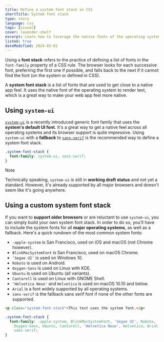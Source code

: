 ```yaml
---
title: Define a system font stack in CSS
shortTitle: System font stack
type: story
language: css
tags: [visual]
cover: lavender-shelf
excerpt: Learn how to leverage the native fonts of the operating system to get close to a native app feel.
listed: true
dateModified: 2024-03-01
---
```


Using a **font stack** refers to the practice of defining a list of fonts in the `font-family` property of a CSS rule. The browser looks for each successive font, preferring the first one if possible, and falls back to the next if it cannot find the font (on the system or defined in CSS).

A **system font stack** is a list of fonts that are used to get close to a native app feel. It uses the native font of the operating system to render text, which is a great way to make your web app feel more native.

## Using `system-ui`

[`system-ui`](https://developer.mozilla.org/en-US/docs/Web/CSS/font-family#system-ui) is a recently introduced generic font family that uses the **system's default UI font**. It's a great way to get a native feel across all operating systems and its browser support is quite impressive. Using `system-ui` with a **fallback** to [`sans-serif`](https://developer.mozilla.org/en-US/docs/Web/CSS/font-family#sans-serif) is the recommended way to define a system font stack.

```css
.system-font-stack {
  font-family: system-ui, sans-serif;
}
```

> [!NOTE]
>
> Technically speaking, `system-ui` is still in **working draft status** and not yet a standard. However, it's already supported by all major browsers and doesn't seem like it's going anywhere.

## Using a custom system font stack

If you want to **support older browsers** or are reluctant to use `system-ui`, you can simply build your own system font stack. In order to do so, you'll have to include the system fonts for all **major operating systems**, as well as a fallback. Here's a quick rundown of the most common system fonts:

- `-apple-system` is San Francisco, used on iOS and macOS (not Chrome however).
- `BlinkMacSystemFont` is San Francisco, used on macOS Chrome.
- `'Segoe UI'` is used on Windows 10.
- `Roboto` is used on Android.
- `Oxygen-Sans` is used on Linux with KDE.
- `Ubuntu` is used on Ubuntu (all variants).
- `Cantarell` is used on Linux with GNOME Shell.
- `'Helvetica Neue'` and `Helvetica` is used on macOS 10.10 and below.
- `Arial` is a font widely supported by all operating systems.
- `sans-serif` is the fallback sans serif font if none of the other fonts are supported.

```html
<p class="system-font-stack">This text uses the system font.</p>
```

```css
.system-font-stack {
  font-family: -apple-system, BlinkMacSystemFont, 'Segoe UI', Roboto,
    Oxygen-Sans, Ubuntu, Cantarell, 'Helvetica Neue', Helvetica, Arial,
    sans-serif;
}
```
